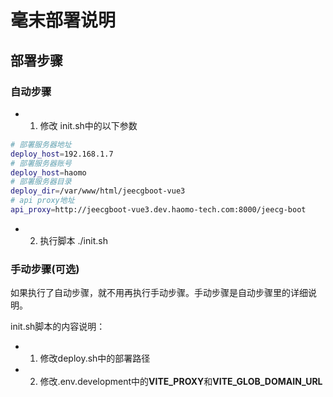 # 毫末部署说明
## 部署步骤

### 自动步骤

* 1. 修改 init.sh中的以下参数

```bash
# 部署服务器地址
deploy_host=192.168.1.7
# 部署服务器账号
deploy_host=haomo
# 部署服务器目录
deploy_dir=/var/www/html/jeecgboot-vue3
# api proxy地址
api_proxy=http://jeecgboot-vue3.dev.haomo-tech.com:8000/jeecg-boot
```

* 2. 执行脚本 ./init.sh

### 手动步骤(可选)

如果执行了自动步骤，就不用再执行手动步骤。手动步骤是自动步骤里的详细说明。

init.sh脚本的内容说明：

* 1. 修改deploy.sh中的部署路径
* 2. 修改.env.development中的<strong>VITE_PROXY</strong>和<strong>VITE_GLOB_DOMAIN_URL</strong>